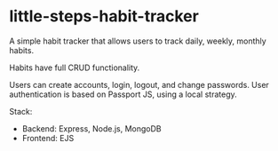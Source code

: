 # little-steps-habit-tracker

A simple habit tracker that allows users to track daily, weekly, monthly habits.

Habits have full CRUD functionality.

Users can create accounts, login, logout, and change passwords.
User authentication is based on Passport JS, using a local strategy.

Stack:

- Backend: Express, Node.js, MongoDB
- Frontend: EJS
